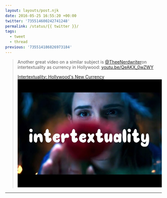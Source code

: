 ```yaml
---
layout: layouts/post.njk
date: 2016-05-25 16:55:20 +00:00
twitter: '735514600242741248'
permalink: /status/{{ twitter }}/
tags: 
  - tweet
  - thread
previous: '735514186826973184'
---
```


> Another great video on a similar subject is [@TheeNerdwriter](https://twitter.com/TheeNerdwriter)on intertextuality as currency in Hollywood: [youtu.be/QeAKX_0wZWY](https://youtu.be/QeAKX_0wZWY)
> 
> [<span>Intertextuality: Hollywood's New Currency</span> ![Emma Watson in Beauty and the Beast](/img/_youtube/735514600242741248.jpg)](https://youtu.be/QeAKX_0wZWY)

---

